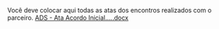 Você deve colocar aqui todas as atas dos encontros realizados com o parceiro.
[ADS - Ata Acordo Inicial.....docx](https://github.com/ICEI-PUC-Minas-PMV-ADS/pmv-ads-2023-2-e5-proj-empext-t1-pmv-ads-2023-2-e5-proj-la-frip-atelier/files/12566662/ADS.-.Ata.Acordo.Inicial.docx)
